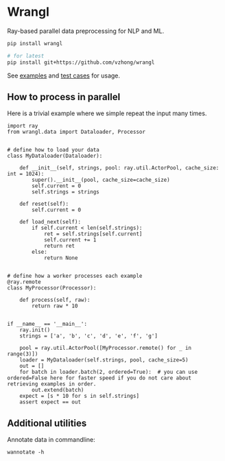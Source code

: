 # Wrangl

Ray-based parallel data preprocessing for NLP and ML.

```bash
pip install wrangl

# for latest
pip install git+https://github.com/vzhong/wrangl
```

See [examples](https://github.com/vzhong/wrangl/tree/main/example) and [test cases](https://github.com/vzhong/wrangl/tests) for usage.


## How to process in parallel


Here is a trivial example where we simple repeat the input many times.
```
import ray
from wrangl.data import Dataloader, Processor


# define how to load your data
class MyDataloader(Dataloader):

    def __init__(self, strings, pool: ray.util.ActorPool, cache_size: int = 1024):
        super().__init__(pool, cache_size=cache_size)
        self.current = 0
        self.strings = strings

    def reset(self):
        self.current = 0

    def load_next(self):
        if self.current < len(self.strings):
            ret = self.strings[self.current]
            self.current += 1
            return ret
        else:
            return None


# define how a worker processes each example
@ray.remote
class MyProcessor(Processor):

    def process(self, raw):
        return raw * 10


if __name__ == '__main__':
    ray.init()
    strings = ['a', 'b', 'c', 'd', 'e', 'f', 'g']

    pool = ray.util.ActorPool([MyProcessor.remote() for _ in range(3)])
    loader = MyDataloader(self.strings, pool, cache_size=5)
    out = []
    for batch in loader.batch(2, ordered=True):  # you can use ordered=False here for faster speed if you do not care about retrieving examples in order.
        out.extend(batch)
    expect = [s * 10 for s in self.strings]
    assert expect == out
```


## Additional utilities

Annotate data in commandline:

```
wannotate -h
```

